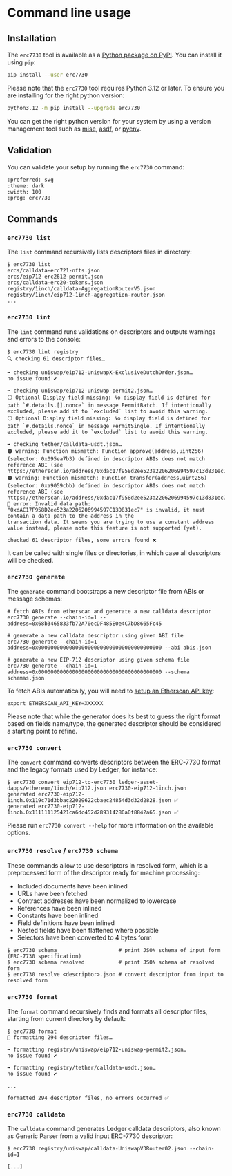 # Command line usage

## Installation

The `erc7730` tool is available as a [Python package on PyPI](https://pypi.org/project/erc7730). You can install it using `pip`:

```bash
pip install --user erc7730
```

Please note that the `erc7730` tool requires Python 3.12 or later. To ensure you are installing for the right python
version:
```bash
python3.12 -m pip install --upgrade erc7730
```

You can get the right python version for your system by using a version management tool such as
[mise](https://mise.jdx.dev), [asdf](https://asdf-vm.com), or [pyenv](https://github.com/pyenv/pyenv).

## Validation

You can validate your setup by running the `erc7730` command:

```{typer} erc7730.main.app
:preferred: svg
:theme: dark
:width: 100
:prog: erc7730
```

## Commands

### `erc7730 list`

The `list` command recursively lists descriptors files in directory:

```shell
$ erc7730 list
ercs/calldata-erc721-nfts.json
ercs/eip712-erc2612-permit.json
ercs/calldata-erc20-tokens.json
registry/1inch/calldata-AggregationRouterV5.json
registry/1inch/eip712-1inch-aggregation-router.json
...
```

### `erc7730 lint`

The `lint` command runs validations on descriptors and outputs warnings and errors to the console:
```shell
$ erc7730 lint registry
🔍 checking 61 descriptor files…

➡️ checking uniswap/eip712-UniswapX-ExclusiveDutchOrder.json…
no issue found ✔️

➡️ checking uniswap/eip712-uniswap-permit2.json…
⚪️ Optional Display field missing: No display field is defined for path `#.details.[].nonce` in message PermitBatch. If intentionally
excluded, please add it to `excluded` list to avoid this warning.
⚪️ Optional Display field missing: No display field is defined for path `#.details.nonce` in message PermitSingle. If intentionally
excluded, please add it to `excluded` list to avoid this warning.

➡️ checking tether/calldata-usdt.json…
🟠 warning: Function mismatch: Function approve(address,uint256) (selector: 0x095ea7b3) defined in descriptor ABIs does not match
reference ABI (see https://etherscan.io/address/0xdac17f958d2ee523a2206206994597c13d831ec7#code)
🟠 warning: Function mismatch: Function transfer(address,uint256) (selector: 0xa9059cbb) defined in descriptor ABIs does not match
reference ABI (see https://etherscan.io/address/0xdac17f958d2ee523a2206206994597c13d831ec7#code)
🔴 error: Invalid data path: "0xdAC17F958D2ee523a2206206994597C13D831ec7" is invalid, it must contain a data path to the address in the
transaction data. It seems you are trying to use a constant address value instead, please note this feature is not supported (yet).

checked 61 descriptor files, some errors found ❌
```

It can be called with single files or directories, in which case all descriptors will be checked.

### `erc7730 generate`

The `generate` command bootstraps a new descriptor file from ABIs or message schemas:
```shell
# fetch ABIs from etherscan and generate a new calldata descriptor
erc7730 generate --chain-id=1 --address=0x68b3465833fb72A70ecDF485E0e4C7bD8665Fc45

# generate a new calldata descriptor using given ABI file
erc7730 generate --chain-id=1 --address=0x0000000000000000000000000000000000000000 --abi abis.json

# generate a new EIP-712 descriptor using given schema file
erc7730 generate --chain-id=1 --address=0x0000000000000000000000000000000000000000 --schema schemas.json
```

To fetch ABIs automatically, you will need to [setup an Etherscan API key](https://docs.etherscan.io/getting-started/viewing-api-usage-statistics):
```shell
export ETHERSCAN_API_KEY=XXXXXX
```

Please note that while the generator does its best to guess the right format based on fields name/type, the generated
descriptor should be considered a starting point to refine.

### `erc7730 convert`

The `convert` command converts descriptors between the ERC-7730 format and the legacy formats used by Ledger, for
instance:
```shell
$ erc7730 convert eip712-to-erc7730 ledger-asset-dapps/ethereum/1inch/eip712.json erc7730-eip712-1inch.json
generated erc7730-eip712-1inch.0x119c71d3bbac22029622cbaec24854d3d32d2828.json ✅
generated erc7730-eip712-1inch.0x111111125421ca6dc452d289314280a0f8842a65.json ✅
```

Please run `erc7730 convert --help` for more information on the available options.

### `erc7730 resolve` / `erc7730 schema`

These commands allow to use descriptors in resolved form, which is a preprocessed form of the descriptor ready for
machine processing:
* Included documents have been inlined
* URLs have been fetched
* Contract addresses have been normalized to lowercase
* References have been inlined
* Constants have been inlined
* Field definitions have been inlined
* Nested fields have been flattened where possible
* Selectors have been converted to 4 bytes form

```shell
$ erc7730 schema                    # print JSON schema of input form (ERC-7730 specification)
$ erc7730 schema resolved           # print JSON schema of resolved form
$ erc7730 resolve <descriptor>.json # convert descriptor from input to resolved form
```

### `erc7730 format`

The `format` command recursively finds and formats all descriptor files, starting from current directory by default:

```shell
$ erc7730 format
📝 formatting 294 descriptor files…

➡️ formatting registry/uniswap/eip712-uniswap-permit2.json…
no issue found ✔️

➡️ formatting registry/tether/calldata-usdt.json…
no issue found ✔️

...

formatted 294 descriptor files, no errors occurred ✅
```


### `erc7730 calldata`

The `calldata` command generates Ledger calldata descriptors, also known as Generic Parser from a valid input ERC-7730 descriptor:

```shell
$ erc7730 registry/uniswap/calldata-UniswapV3Router02.json --chain-id=1

[...]
```
